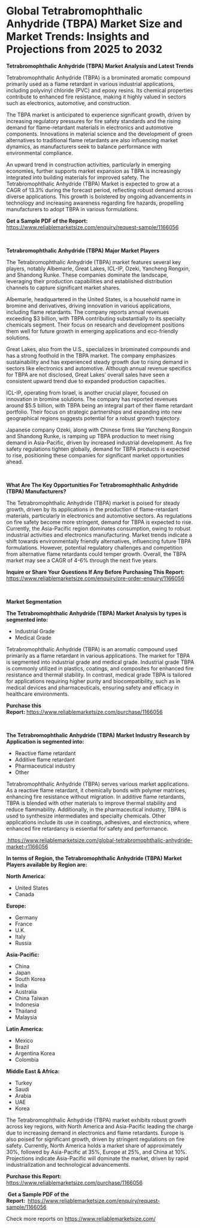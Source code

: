 <p><h1>Global Tetrabromophthalic Anhydride (TBPA) Market Size and Market Trends: Insights and Projections from 2025 to 2032</h1></p><p><strong>Tetrabromophthalic Anhydride (TBPA) Market Analysis and Latest Trends</strong></p>
<p><p>Tetrabromophthalic Anhydride (TBPA) is a brominated aromatic compound primarily used as a flame retardant in various industrial applications, including polyvinyl chloride (PVC) and epoxy resins. Its chemical properties contribute to enhanced fire resistance, making it highly valued in sectors such as electronics, automotive, and construction.</p><p>The TBPA market is anticipated to experience significant growth, driven by increasing regulatory pressures for fire safety standards and the rising demand for flame-retardant materials in electronics and automotive components. Innovations in material science and the development of green alternatives to traditional flame retardants are also influencing market dynamics, as manufacturers seek to balance performance with environmental compliance.</p><p>An upward trend in construction activities, particularly in emerging economies, further supports market expansion as TBPA is increasingly integrated into building materials for improved safety. The Tetrabromophthalic Anhydride (TBPA) Market is expected to grow at a CAGR of 13.3% during the forecast period, reflecting robust demand across diverse applications. This growth is bolstered by ongoing advancements in technology and increasing awareness regarding fire hazards, propelling manufacturers to adopt TBPA in various formulations.</p></p>
<p><strong>Get a Sample PDF of the Report:&nbsp;</strong> <a href="https://www.reliablemarketsize.com/enquiry/request-sample/1166056?utm_campaign=1872&utm_medium=2&utm_source=Github&utm_content=ia&utm_term=02022025&utm_id=tetrabromophthalic-anhydride-tbpa">https://www.reliablemarketsize.com/enquiry/request-sample/1166056</a></p>
<p>&nbsp;</p>
<p><strong>Tetrabromophthalic Anhydride (TBPA) Major Market Players</strong></p>
<p><p>The Tetrabromophthalic Anhydride (TBPA) market features several key players, notably Albemarle, Great Lakes, ICL-IP, Ozeki, Yancheng Rongxin, and Shandong Runke. These companies dominate the landscape, leveraging their production capabilities and established distribution channels to capture significant market shares.</p><p>Albemarle, headquartered in the United States, is a household name in bromine and derivatives, driving innovation in various applications, including flame retardants. The company reports annual revenues exceeding $3 billion, with TBPA contributing substantially to its specialty chemicals segment. Their focus on research and development positions them well for future growth in emerging applications and eco-friendly solutions.</p><p>Great Lakes, also from the U.S., specializes in brominated compounds and has a strong foothold in the TBPA market. The company emphasizes sustainability and has experienced steady growth due to rising demand in sectors like electronics and automotive. Although annual revenue specifics for TBPA are not disclosed, Great Lakes’ overall sales have seen a consistent upward trend due to expanded production capacities.</p><p>ICL-IP, operating from Israel, is another crucial player, focused on innovation in bromine solutions. The company has reported revenues around $5.5 billion, with TBPA being an integral part of their flame retardant portfolio. Their focus on strategic partnerships and expanding into new geographical regions suggests potential for a robust growth trajectory.</p><p>Japanese company Ozeki, along with Chinese firms like Yancheng Rongxin and Shandong Runke, is ramping up TBPA production to meet rising demand in Asia-Pacific, driven by increased industrial development. As fire safety regulations tighten globally, demand for TBPA products is expected to rise, positioning these companies for significant market opportunities ahead.</p></p>
<p>&nbsp;</p>
<p><strong>What Are The Key Opportunities For Tetrabromophthalic Anhydride (TBPA) Manufacturers?</strong></p>
<p><p>The Tetrabromophthalic Anhydride (TBPA) market is poised for steady growth, driven by its applications in the production of flame-retardant materials, particularly in electronics and automotive sectors. As regulations on fire safety become more stringent, demand for TBPA is expected to rise. Currently, the Asia-Pacific region dominates consumption, owing to robust industrial activities and electronics manufacturing. Market trends indicate a shift towards environmentally friendly alternatives, influencing future TBPA formulations. However, potential regulatory challenges and competition from alternative flame retardants could temper growth. Overall, the TBPA market may see a CAGR of 4-6% through the next five years.</p></p>
<p><strong>Inquire or Share Your Questions If Any Before Purchasing This Report:</strong> <a href="https://www.reliablemarketsize.com/enquiry/pre-order-enquiry/1166056?utm_campaign=1872&utm_medium=2&utm_source=Github&utm_content=ia&utm_term=02022025&utm_id=tetrabromophthalic-anhydride-tbpa">https://www.reliablemarketsize.com/enquiry/pre-order-enquiry/1166056</a></p>
<p>&nbsp;</p>
<p><strong>Market Segmentation</strong></p>
<p><strong>The Tetrabromophthalic Anhydride (TBPA) Market Analysis by types is segmented into:</strong></p>
<p><ul><li>Industrial Grade</li><li>Medical Grade</li></ul></p>
<p><p>Tetrabromophthalic Anhydride (TBPA) is an aromatic compound used primarily as a flame retardant in various applications. The market for TBPA is segmented into industrial grade and medical grade. Industrial grade TBPA is commonly utilized in plastics, coatings, and composites for enhanced fire resistance and thermal stability. In contrast, medical grade TBPA is tailored for applications requiring higher purity and biocompatibility, such as in medical devices and pharmaceuticals, ensuring safety and efficacy in healthcare environments.</p></p>
<p><strong>Purchase this Report:&nbsp;</strong><a href="https://www.reliablemarketsize.com/purchase/1166056?utm_campaign=1872&utm_medium=2&utm_source=Github&utm_content=ia&utm_term=02022025&utm_id=tetrabromophthalic-anhydride-tbpa">https://www.reliablemarketsize.com/purchase/1166056</a></p>
<p>&nbsp;</p>
<p><strong>The Tetrabromophthalic Anhydride (TBPA) Market Industry Research by Application is segmented into:</strong></p>
<p><ul><li>Reactive flame retardant</li><li>Additive flame retardant</li><li>Pharmaceutical industry</li><li>Other</li></ul></p>
<p><p>Tetrabromophthalic Anhydride (TBPA) serves various market applications. As a reactive flame retardant, it chemically bonds with polymer matrices, enhancing fire resistance without migration. In additive flame retardants, TBPA is blended with other materials to improve thermal stability and reduce flammability. Additionally, in the pharmaceutical industry, TBPA is used to synthesize intermediates and specialty chemicals. Other applications include its use in coatings, adhesives, and electronics, where enhanced fire retardancy is essential for safety and performance.</p></p>
<p><a href="https://www.reliablemarketsize.com/global-tetrabromophthalic-anhydride-market-r1166056?utm_campaign=1872&utm_medium=2&utm_source=Github&utm_content=ia&utm_term=02022025&utm_id=tetrabromophthalic-anhydride-tbpa">&nbsp;https://www.reliablemarketsize.com/global-tetrabromophthalic-anhydride-market-r1166056</a></p>
<p><strong>In terms of Region, the Tetrabromophthalic Anhydride (TBPA) Market Players available by Region are:</strong></p>
<p>
    <p> <strong> North America: </strong>
        <ul>
            <li>United States</li>
            <li>Canada</li>
        </ul>
        </p> 
    <p> <strong> Europe: </strong>
        <ul>
            <li>Germany</li>
            <li>France</li>
            <li>U.K.</li>
            <li>Italy</li>
            <li>Russia</li>
        </ul>
        </p> 
    <p> <strong> Asia-Pacific: </strong>
        <ul>
            <li>China</li>
            <li>Japan</li>
            <li>South Korea</li>
            <li>India</li>
            <li>Australia</li>
            <li>China Taiwan</li>
            <li>Indonesia</li>
            <li>Thailand</li>
            <li>Malaysia</li>
        </ul>
        </p> 
    <p> <strong> Latin America: </strong>
        <ul>
            <li>Mexico</li>
            <li>Brazil</li>
            <li>Argentina Korea</li>
            <li>Colombia</li>
        </ul>
        </p> 
    <p> <strong> Middle East & Africa: </strong>
        <ul>
            <li>Turkey</li>
            <li>Saudi</li>
            <li>Arabia</li>
            <li>UAE</li>
            <li>Korea</li>
        </ul>
    </p>
    </p>
<p><p>The Tetrabromophthalic Anhydride (TBPA) market exhibits robust growth across key regions, with North America and Asia-Pacific leading the charge due to increasing demand in electronics and flame retardants. Europe is also poised for significant growth, driven by stringent regulations on fire safety. Currently, North America holds a market share of approximately 30%, followed by Asia-Pacific at 35%, Europe at 25%, and China at 10%. Projections indicate Asia-Pacific will dominate the market, driven by rapid industrialization and technological advancements.</p></p>
<p><strong>Purchase this Report: </strong><a href="https://www.reliablemarketsize.com/purchase/1166056?utm_campaign=1872&utm_medium=2&utm_source=Github&utm_content=ia&utm_term=02022025&utm_id=tetrabromophthalic-anhydride-tbpa">https://www.reliablemarketsize.com/purchase/1166056</a></p>
<p>&nbsp;<strong>Get a Sample PDF of the Report:&nbsp;&nbsp;</strong><a href="https://www.reliablemarketsize.com/enquiry/request-sample/1166056?utm_campaign=1872&utm_medium=2&utm_source=Github&utm_content=ia&utm_term=02022025&utm_id=tetrabromophthalic-anhydride-tbpa">https://www.reliablemarketsize.com/enquiry/request-sample/1166056</a></p>
<p><strong></strong></p>
<p>Check more reports on <a href="https://www.reliablemarketsize.com/?utm_campaign=1872&utm_medium=2&utm_source=Github&utm_content=ia&utm_term=02022025&utm_id=tetrabromophthalic-anhydride-tbpa">https://www.reliablemarketsize.com/</a></p>